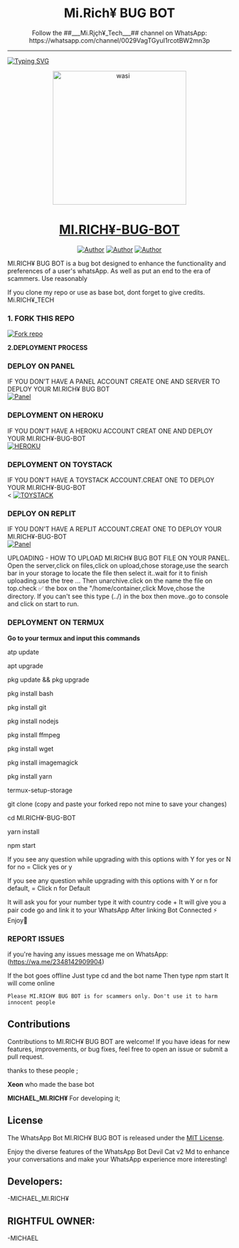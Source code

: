 <h1 align="center"> Mi.Rich¥ BUG BOT </h1>
<p align="center">  ‎Follow the ##___Mi.Rįçh¥_Tech___## channel on WhatsApp: https://whatsapp.com/channel/0029VagTGyuI1rcotBW2mn3p
  
***
  
<a href="https://git.io/typing-svg"><img src="https://readme-typing-svg.demolab.com?font=Black+Ops+One&size=50&pause=1000&color=1BAFBAFF&center=true&width=910&height=100&lines=THANKS FOR CHOOSING ;Mi.Rich¥-BUG-BOT;WHATSAPP+BUG+BOT;CREATED+BY+MCHAEL+MI.RICH¥;RELEASED+12.08.24;MADE WITH LOVE " alt="Typing SVG" /></a>
  </p>

  <p align="center">  
  <a href="https://whatsapp.com/channel/0029VagTGyuI1rcotBW2mn3p">
    <img alt="wasi" height="300" src="https://telegra.ph/file/3a21bf26bedef7966fd74.jpg">
    <h1 align="center">MI.RICH¥-BUG-BOT</h1>
  </a>
</p>
<p align="center">
<a href="https://github.com/MI.RICHY¥"><img title="Author" src="https://img.shields.io/badge/MI.RICH¥-black?style=for-the-badge&logo=Github"></a> <a href="https://whatsapp.com/channel/0029VagTGyuI1rcotBW2mn3p"><img title="Author" src="https://img.shields.io/badge/CHANNEL-black/white?style=for-the-badge&logo=whatsapp"></a> <a href="https://wa.me/2348142909904"><img title="Author" src="https://img.shields.io/badge/CHAT US-black?style=for-the-badge&logo=whatsapp"></a>

   
   

MI.RICH¥ BUG BOT is a bug bot designed to enhance the functionality and preferences of a user's whatsApp. As well as put an end to the era of scammers. Use reasonably

If you clone my repo or use as base bot, dont forget to give credits. Mi.RICH¥_TECH
### 1. FORK THIS REPO

<a href='https://github.com/mirichy419/MI.RICHY-BUG-BOT/fork' target="_blank"><img alt='Fork repo' src='https://img.shields.io/badge/Fork This Repo-black?style=for-the-badge&logo=git&logoColor=Black'/></a>
   


 **2.DEPLOYMENT PROCESS**
### DEPLOY ON PANEL
IF YOU DON'T HAVE A PANEL ACCOUNT CREATE ONE AND SERVER TO DEPLOY YOUR MI.RICH¥ BUG BOT 
    <br>
    <a href='https://bot-hosting.net/?aff=1264676029318955030' target="_blank"><img alt='Panel' src='https://img.shields.io/badge/-Deploy-red?style=for-the-badge&logo=panel&logoColor=black'/></a>

### DEPLOYMENT ON HEROKU
IF YOU DON'T HAVE A HEROKU ACCOUNT CREAT ONE AND DEPLOY YOUR MI.RICH¥-BUG-BOT
    <br>
    <a href='https://signup.heroku.com' target="_blank"><img alt='HEROKU'
src='https://img.shield.io/badge/-Deploy-blue?style=for-the-badge&logo=heroku&logocolor=black'/></a>

### DEPLOYMENT ON TOYSTACK
IF YOU DON'T HAVE A TOYSTACK ACCOUNT.CREAT ONE TO DEPLOY YOUR MI.RICH¥-BUG-BOT
   <br>
  <
    <a href='https://bot-hosting.net/?aff=1264676029318955030' target="_blank"><img alt='TOYSTACK' src='https://img.shields.io/badge/-Deploy-blue?style=for-the-badge&logo=toystack&logoColor=black'/></a>

### DEPLOY ON REPLIT  
IF YOU DON'T HAVE A REPLIT ACCOUNT.CREAT ONE TO DEPLOY YOUR MI.RICH¥-BUG-BOT
  <br>
  <a href='https://bot-hosting.net/?aff=1264676029318955030' target="_blank"><img alt='Panel' src='https://img.shields.io/badge/-Deploy-red?style=for-the-badge&logo=panel&logoColor=black'/></a>


UPLOADING - HOW TO UPLOAD MI.RICH¥ BUG BOT FILE ON YOUR PANEL. Open the server,click on files,click on upload,chose storage,use the search bar in your storage to locate the file then select it..wait for it to finish uploading.use the tree ... Then unarchive.click on the name the file on top.check ✅ the box on the "/home/container,click Move,chose the directory. If you can't see this type (../) in the box then move..go to console and click on start to run.

### DEPLOYMENT ON TERMUX

**Go to your termux and input this commands**


atp update

apt upgrade

pkg update && pkg upgrade

pkg install bash

pkg install git

pkg install nodejs

pkg install ffmpeg

pkg install wget

pkg install imagemagick

pkg install yarn

termux-setup-storage

git clone  (copy and paste your forked repo not mine to save your changes) 


cd MI.RICH¥-BUG-BOT

yarn install
   
npm start


If you see any question while upgrading with this options with Y for yes or N for no = Click yes or y

If you see any question while upgrading with this options with Y or n for default, = Click n for Default



 It will ask you for your number type it with country code +
 It will give you a pair code go and link it to your WhatsApp 
 After linking
 Bot Connected ⚡
 Enjoy🤖

### REPORT ISSUES

if you're having any issues message me on
WhatsApp: (https://wa.me/2348142909904) 

If the bot goes offline 
Just type cd and the bot name 
Then type npm start
It will come online

`Please MI.RICH¥ BUG BOT is for scammers only. Don't use it to harm innocent people`


## Contributions

Contributions to MI.RICH¥ BUG BOT are welcome! If you have ideas for new features, improvements, or bug fixes, feel free to open an issue or submit a pull request. <br>

   thanks to these people ;

   **Xeon** who made the base bot

   **MICHAEL_MI.RICH¥** For developing it; <br>


## License

The WhatsApp Bot MI.RICH¥ BUG BOT is released under the [MIT License](https://opensource.org/licenses/MIT).

Enjoy the diverse features of the WhatsApp Bot Devil Cat v2 Md to enhance your conversations and make your WhatsApp experience more interesting!

## Developers:

-MICHAEL_MI.RICH¥
## RIGHTFUL OWNER:
-MICHAEL
